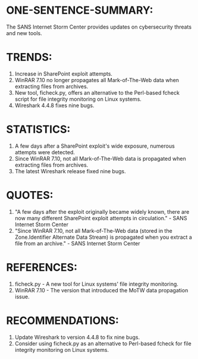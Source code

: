 # ONE-SENTENCE-SUMMARY:
The SANS Internet Storm Center provides updates on cybersecurity threats and new tools.

# TRENDS:
1. Increase in SharePoint exploit attempts.
2. WinRAR 7.10 no longer propagates all Mark-of-The-Web data when extracting files from archives.
3. New tool, ficheck.py, offers an alternative to the Perl-based fcheck script for file integrity monitoring on Linux systems.
4. Wireshark 4.4.8 fixes nine bugs.

# STATISTICS:
1. A few days after a SharePoint exploit's wide exposure, numerous attempts were detected.
2. Since WinRAR 7.10, not all Mark-of-The-Web data is propagated when extracting files from archives.
3. The latest Wireshark release fixed nine bugs.

# QUOTES:
1. "A few days after the exploit originally became widely known, there are now many different SharePoint exploit attempts in circulation." - SANS Internet Storm Center
2. "Since WinRAR 7.10, not all Mark-of-The-Web data (stored in the Zone.Identifier Alternate Data Stream) is propagated when you extract a file from an archive." - SANS Internet Storm Center

# REFERENCES:
1. ficheck.py - A new tool for Linux systems' file integrity monitoring.
2. WinRAR 7.10 - The version that introduced the MoTW data propagation issue.

# RECOMMENDATIONS:
1. Update Wireshark to version 4.4.8 to fix nine bugs.
2. Consider using ficheck.py as an alternative to Perl-based fcheck for file integrity monitoring on Linux systems.
